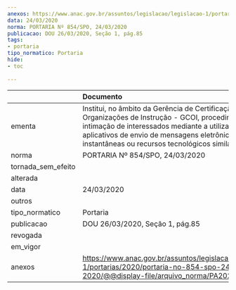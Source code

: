 ```yaml
---
anexos: https://www.anac.gov.br/assuntos/legislacao/legislacao-1/portarias/2020/portaria-no-854-spo-24-03-2020/@@display-file/arquivo_norma/PA2020-0854.pdf
data: 24/03/2020
norma: PORTARIA Nº 854/SPO, 24/03/2020
publicacao: DOU 26/03/2020, Seção 1, pág.85
tags:
- portaria
tipo_normatico: Portaria
hide: 
- toc 
 
---
```


|                    | Documento                                                                                                                                                                                                                                              |
|:-------------------|:-------------------------------------------------------------------------------------------------------------------------------------------------------------------------------------------------------------------------------------------------------|
| ementa             | Institui, no âmbito da Gerência de Certificação de Organizações de Instrução - GCOI, procedimento de intimação de interessados mediante a utilização de aplicativos de envio de mensagens eletrônicas instantâneas ou recursos tecnológicos similares. |
| norma              | PORTARIA Nº 854/SPO, 24/03/2020                                                                                                                                                                                                                        |
| tornada_sem_efeito |                                                                                                                                                                                                                                                        |
| alterada           |                                                                                                                                                                                                                                                        |
| data               | 24/03/2020                                                                                                                                                                                                                                             |
| outros             |                                                                                                                                                                                                                                                        |
| tipo_normatico     | Portaria                                                                                                                                                                                                                                               |
| publicacao         | DOU 26/03/2020, Seção 1, pág.85                                                                                                                                                                                                                        |
| revogada           |                                                                                                                                                                                                                                                        |
| em_vigor           |                                                                                                                                                                                                                                                        |
| anexos             | https://www.anac.gov.br/assuntos/legislacao/legislacao-1/portarias/2020/portaria-no-854-spo-24-03-2020/@@display-file/arquivo_norma/PA2020-0854.pdf                                                                                                    |